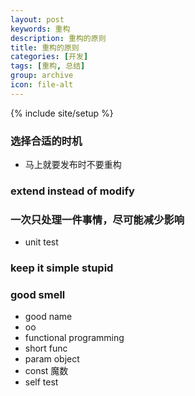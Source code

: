 ```yaml
---
layout: post
keywords: 重构
description: 重构的原则
title: 重构的原则
categories: [开发]
tags: [重构, 总结]
group: archive
icon: file-alt
---
```

{% include site/setup %}

### 选择合适的时机 ###
- 马上就要发布时不要重构

### extend instead of modify ###

### 一次只处理一件事情，尽可能减少影响 ###
- unit test

### keep it simple stupid ###

### good smell ###
- good name
- oo
- functional programming
- short func
- param object
- const 魔数
- self test